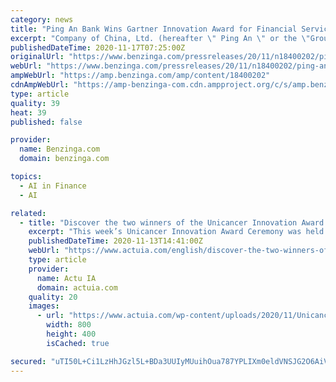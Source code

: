 ```yaml
---
category: news
title: "Ping An Bank Wins Gartner Innovation Award for Financial Services"
excerpt: "Company of China, Ltd. (hereafter \" Ping An \" or the \"Group\", HKEX: 02318; SSE: 601318) announced that Ping An Bank received the \"Eye On Innovation Award for Financial Services 2020\" from research and advisory company Gartner."
publishedDateTime: 2020-11-17T07:25:00Z
originalUrl: "https://www.benzinga.com/pressreleases/20/11/n18400202/ping-an-bank-wins-gartner-innovation-award-for-financial-services"
webUrl: "https://www.benzinga.com/pressreleases/20/11/n18400202/ping-an-bank-wins-gartner-innovation-award-for-financial-services"
ampWebUrl: "https://amp.benzinga.com/amp/content/18400202"
cdnAmpWebUrl: "https://amp-benzinga-com.cdn.ampproject.org/c/s/amp.benzinga.com/amp/content/18400202"
type: article
quality: 39
heat: 39
published: false

provider:
  name: Benzinga.com
  domain: benzinga.com

topics:
  - AI in Finance
  - AI

related:
  - title: "Discover the two winners of the Unicancer Innovation Award for Artificial Intelligence and Data Sciences"
    excerpt: "This week’s Unicancer Innovation Award Ceremony was held at the National Convention of Cancer Centres (NCCC). For its sixth edition, Unicancer focused on a single category: Artificial Intelligence (AI) and Data Sciences."
    publishedDateTime: 2020-11-13T14:41:00Z
    webUrl: "https://www.actuia.com/english/discover-the-two-winners-of-the-unicancer-innovation-award-for-artificial-intelligence-and-data-sciences/"
    type: article
    provider:
      name: Actu IA
      domain: actuia.com
    quality: 20
    images:
      - url: "https://www.actuia.com/wp-content/uploads/2020/11/Unicancer.jpg"
        width: 800
        height: 400
        isCached: true

secured: "uTI50L+Ci1LzHhJGzl5L+BDa3UUIyMUuihOua787YPLIXm0eldVNSJG2O6AiV2KccjMTrlP1tWWyq7N1OfwwhsicbNSNrqKcQEgoINjN6a8h3uf8fJQxxc0HZ5YEu34Gg0jUHjEX/QKnZt2bADF/KW2L4w4WBQ3taElgwx7RQzrbrp+lKYbJEHvtoob1CumcCkukNFq0q2MxP86GQOtZgqT6mFHgVPvaBh7jxkWcp581+/IX/hQH2T1voYggdn6jBGlE1PYGtxsC396v0AMEQgjJh2ZP5HEU3O1zL479noUAtQ4gGPB2v9n6p/6/l9WYjvhp2GWzVhlnxTszSLuKsABItuTjZICeAgGCA5HUYVo=;YHbHKG2sk3R9BaAbCOqM9w=="
---
```


